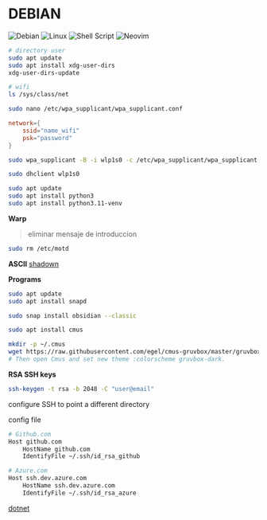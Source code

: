 # DEBIAN

![Debian](https://img.shields.io/badge/Debian-D70A53?style=for-the-badge&logo=debian&logoColor=white)
![Linux](https://img.shields.io/badge/Linux-FCC624?style=for-the-badge&logo=linux&logoColor=black)
![Shell Script](https://img.shields.io/badge/shell_script-%23121011.svg?style=for-the-badge&logo=gnu-bash&logoColor=white)
![Neovim](https://img.shields.io/badge/NeoVim-%2357A143.svg?&style=for-the-badge&logo=neovim&logoColor=white)

```bash
# directory user
sudo apt update
sudo apt install xdg-user-dirs
xdg-user-dirs-update
```

```bash
# wifi
ls /sys/class/net

sudo nano /etc/wpa_supplicant/wpa_supplicant.conf
```

```conf
network={
	ssid="name_wifi"
	psk="password"
}
```

```bash
sudo wpa_supplicant -B -i wlp1s0 -c /etc/wpa_supplicant/wpa_supplicant.conf

sudo dhclient wlp1s0
````

```zsh
sudo apt update
sudo apt install python3
sudo apt install python3.11-venv
```

**Warp**

> eliminar mensaje de introduccion
```zsh
sudo rm /etc/motd
```

**ASCII**
[shadown](https://patorjk.com/software/taag/#p=display&f=ANSI%20Shadow&t=Type%20Something%20)

**Programs**

```bash
sudo apt update
sudo apt install snapd

sudo snap install obsidian --classic
```

```bash
sudo apt install cmus

mkdir -p ~/.cmus
wget https://raw.githubusercontent.com/egel/cmus-gruvbox/master/gruvbox-dark.theme
# Then open Cmus and set new theme :colorscheme gruvbox-dark.
```

**RSA SSH keys**

```bash
ssh-keygen -t rsa -b 2048 -C "user@email"
```

configure SSH to point a different directory

config file
```bash
# Github.com
Host github.com
    HostName github.com
    IdentifyFile ~/.ssh/id_rsa_github

# Azure.com
Host ssh.dev.azure.com
    HostName ssh.dev.azure.com
    IdentifyFile ~/.ssh/id_rsa_azure
```

[dotnet](https://learn.microsoft.com/en-us/dotnet/core/install/linux-debian?tabs=dotnet9)
